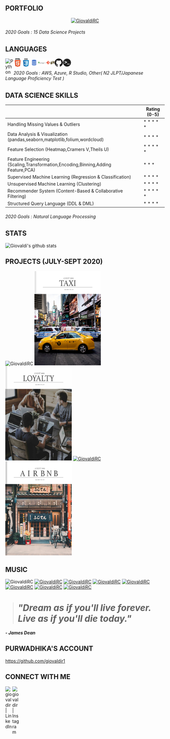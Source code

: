 ## PORTFOLIO 
<p align="center">
  <a href="https://github.com/giovaldir"><img src="https://github.com/giovaldir/giovaldir/blob/master/ezgif.com-video-to-gif-3.gif" alt="GiovaldiRC" width="800" height="350"></a>
</p>

###### 2020 Goals : 15 Data Science Projects

## LANGUAGES

<img align="left" alt="Python" width="26px" src="https://raw.githubusercontent.com/rhoit/mode-icons/dump/icons/python.png" />
<img align="left" alt="HTML5" width="26px" src="https://raw.githubusercontent.com/github/explore/80688e429a7d4ef2fca1e82350fe8e3517d3494d/topics/html/html.png" />
<img align="left" alt="CSS3" width="26px" src="https://raw.githubusercontent.com/github/explore/80688e429a7d4ef2fca1e82350fe8e3517d3494d/topics/css/css.png" />
<img align="left" alt="SQL" width="26px" src="https://raw.githubusercontent.com/github/explore/80688e429a7d4ef2fca1e82350fe8e3517d3494d/topics/sql/sql.png" />
<img align="left" alt="MongoDB" width="26px" src="https://raw.githubusercontent.com/github/explore/80688e429a7d4ef2fca1e82350fe8e3517d3494d/topics/mongodb/mongodb.png" />
<img align="left" alt="Git" width="26px" src="https://raw.githubusercontent.com/github/explore/80688e429a7d4ef2fca1e82350fe8e3517d3494d/topics/git/git.png" />
<img align="left" alt="GitHub" width="26px" src="https://raw.githubusercontent.com/github/explore/78df643247d429f6cc873026c0622819ad797942/topics/github/github.png" />
<img align="left" alt="Terminal" width="26px" src="https://raw.githubusercontent.com/github/explore/80688e429a7d4ef2fca1e82350fe8e3517d3494d/topics/terminal/terminal.png" />
<br />

###### 2020 Goals : AWS, Azure, R Studio, Other( N2 JLPT/Japanese Language Proficiency Test )

## DATA SCIENCE SKILLS
|  | Rating (0-5) |
| --- | --- |
| Handling Missing Values & Outliers | * * * * * |
| Data Analysis & Visualization (pandas,seaborn,matplotlib,folium,wordcloud) | * * * * |
| Feature Selection (Heatmap,Cramers V,Theils U) | * * * * * |
| Feature Engineering (Scaling,Transformation,Encoding,Binning,Adding Feature,PCA) | * * * |
| Supervised Machine Learning (Regression & Classification) | * * * * |
| Unsupervised Machine Learning (Clustering) | * * * * |
| Recommender System (Content-Based & Collaborative Filtering) | * * * * * |
| Structured Query Language (DDL & DML) | * * * * |

###### 2020 Goals : Natural Language Processing

## STATS
![Giovaldi's github stats](https://github-readme-stats.vercel.app/api?username=giovaldir&hide=issues&show_icons=true)

## PROJECTS (JULY-SEPT 2020)
<p
  <a href="https://github.com/giovaldir/DATA-SCIENCE-PROJECT-HEART-DISEASE"><img src="https://github.com/giovaldir/giovaldir/blob/master/heart-disease-cover.jp2" alt="GiovaldiRC" width="210" height="297"></a>
  <a href="https://github.com/giovaldir/DATA-SCIENCE-PROJECT-NYC-TAXI-FARE"><img src="https://github.com/giovaldir/giovaldir/blob/master/taxi-fare-cover-page-001.jpg" alt="GiovaldiRC" width="210" height="297"></a>
  <a href="https://github.com/giovaldir/DATA-SCIENCE-PROJECT-LOYALTY-MEMBERS"><img src="https://github.com/giovaldir/giovaldir/blob/master/loyalty-members-cover.jpg" alt="GiovaldiRC" width="210" height="297"></a>
  <a href="https://github.com/giovaldir/DATA-SCIENCE-PROJECT-CONSUMER-COMPLAINTS"><img src="https://github.com/giovaldir/giovaldir/blob/master/consumer-complaints-cover_page-0001.jpg" alt="GiovaldiRC" width="210" height="297"></a>
  <a href="https://github.com/giovaldir/FINAL-PROJECT-TOKYO-AIRBNB"><img src="https://github.com/giovaldir/giovaldir/blob/master/airbnb-tokyo-cover-page-001.jpg" alt="GiovaldiRC" width="210" height="297"></a>
  
</p>

## MUSIC
<p
  <a href="https://github.com/giovaldir"><img src="https://media.giphy.com/media/msMmMO2pOkSGs/giphy.gif" alt="GiovaldiRC" width="200" height="200"></a>
  <a href="https://github.com/giovaldir"><img src="https://media.giphy.com/media/3o85xG6L0squZzTlhS/giphy.gif" alt="GiovaldiRC" width="200" height="200"></a>
  <a href="https://github.com/giovaldir"><img src="https://media.giphy.com/media/NPSBznfytOtCo/giphy.gif" alt="GiovaldiRC" width="200" height="200"></a>
  <a href="https://github.com/giovaldir"><img src="https://media.giphy.com/media/l3mZ2Is34s0O9BOBq/giphy.gif" alt="GiovaldiRC" width="200" height="200"></a>
  <a href="https://github.com/giovaldir"><img src="https://media.giphy.com/media/8lKxX48wbDz27Bt1Zq/giphy.gif" alt="GiovaldiRC" width="200" height="200"></a>
  <a href="https://github.com/giovaldir"><img src="https://media.giphy.com/media/3oKIPAT50I1ss7q90Y/giphy.gif" alt="GiovaldiRC" width="200" height="200"></a>
  <a href="https://github.com/giovaldir"><img src="https://media.giphy.com/media/ITuFb81NvO0XS/giphy.gif" alt="GiovaldiRC" width="200" height="200"></a>
  <a href="https://github.com/giovaldir"><img src="https://media.giphy.com/media/l0K4juwy8VdN5Q9TW/giphy.gif" alt="GiovaldiRC" width="200" height="200"></a>
</p>


> # ***"Dream as if you'll live forever. Live as if you'll die today."*** 
##### - James Dean

## PURWADHIKA'S ACCOUNT

https://github.com/giovaldir1

## CONNECT WITH ME

[<img align="left" alt="giovaldir | LinkedIn" width="22px" src="https://cdn.jsdelivr.net/npm/simple-icons@v3/icons/linkedin.svg" />][linkedin]
[<img align="left" alt="giovaldir | Instagram" width="22px" src="https://cdn.jsdelivr.net/npm/simple-icons@v3/icons/instagram.svg" />][instagram]

[instagram]: https://www.instagram.com/giovaldirch
[linkedin]: https://www.linkedin.com/in/giovaldi-r-00263411a/


<br />
<br />

<!--
**giovaldir/giovaldir** is a ✨ _special_ ✨ repository because its `README.md` (this file) appears on your GitHub profile.


